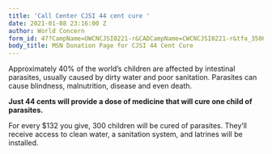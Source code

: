 ```yaml
---
title: 'Call Center CJSI 44 cent cure '
date: 2021-01-08 23:16:00 Z
author: World Concern
form_id: 47?CampName=UWCNCJSI0221-r&CADCampName=CWCNCJSI0221-r&tfa_3506=Canada&tfa_1244=44cent
body_title: MSN Donation Page for CJSI 44 Cent Cure
---
```


Approximately 40% of the world’s children are affected by intestinal parasites, usually caused by dirty water and poor sanitation. Parasites can cause blindness, malnutrition, disease and even death.

**Just 44 cents will provide a dose of medicine that will cure one child of parasites.** 

For every $132 you give, 300 children will be cured of parasites. They’ll receive access to clean water, a sanitation system, and latrines will be installed.
